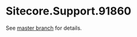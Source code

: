# Sitecore.Support.91860

See [master branch](https://github.com/sitecoresupport/Sitecore.Support.91860) for details.